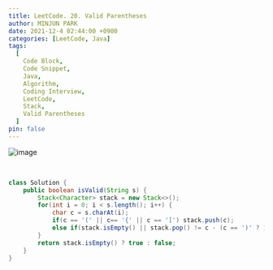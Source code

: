 ```yaml
---
title: LeetCode. 20. Valid Parentheses
author: MINJUN PARK
date: 2021-12-4 02:44:00 +0900
categories: [LeetCode, Java]
tags:
  [
    Code Block,
    Code Snippet,
    Java,
    Algorithm,
    Coding Interview,
    LeetCode,
    Stack,
    Valid Parentheses
  ]
pin: false
---
```


![image](https://user-images.githubusercontent.com/55131164/144703918-b2458e45-c365-454a-bd80-25aa0370db82.png)


<br>

```java
class Solution {
    public boolean isValid(String s) {
        Stack<Character> stack = new Stack<>();
        for(int i = 0; i < s.length(); i++) {
            char c = s.charAt(i);
            if(c == '(' || c== '{' || c == '[') stack.push(c);
            else if(stack.isEmpty() || stack.pop() != c - (c == ')' ? 1 : 2)) return false;
        }
        return stack.isEmpty() ? true : false;
    }
}
```
